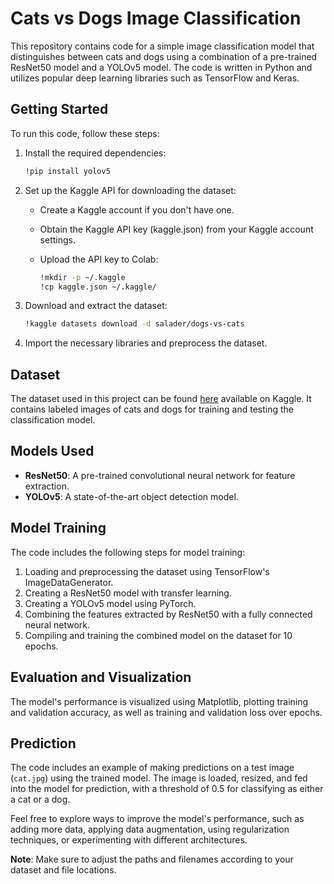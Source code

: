# Cats vs Dogs Image Classification

This repository contains code for a simple image classification model that distinguishes between cats and dogs using a combination of a pre-trained ResNet50 model and a YOLOv5 model. The code is written in Python and utilizes popular deep learning libraries such as TensorFlow and Keras.

## Getting Started

To run this code, follow these steps:

1. Install the required dependencies:

    ```bash
    !pip install yolov5
    ```

2. Set up the Kaggle API for downloading the dataset:

    - Create a Kaggle account if you don't have one.
    - Obtain the Kaggle API key (kaggle.json) from your Kaggle account settings.
    - Upload the API key to Colab:

        ```bash
        !mkdir -p ~/.kaggle
        !cp kaggle.json ~/.kaggle/
        ```

3. Download and extract the dataset:

    ```bash
    !kaggle datasets download -d salader/dogs-vs-cats
    ```

4. Import the necessary libraries and preprocess the dataset.

## Dataset

The dataset used in this project can be found [here](https://www.kaggle.com/datasets/salader/dogs-vs-cats) available on Kaggle. It contains labeled images of cats and dogs for training and testing the classification model.

## Models Used

- **ResNet50**: A pre-trained convolutional neural network for feature extraction.
- **YOLOv5**: A state-of-the-art object detection model.

## Model Training

The code includes the following steps for model training:

1. Loading and preprocessing the dataset using TensorFlow's ImageDataGenerator.
2. Creating a ResNet50 model with transfer learning.
3. Creating a YOLOv5 model using PyTorch.
4. Combining the features extracted by ResNet50 with a fully connected neural network.
5. Compiling and training the combined model on the dataset for 10 epochs.

## Evaluation and Visualization

The model's performance is visualized using Matplotlib, plotting training and validation accuracy, as well as training and validation loss over epochs.

## Prediction

The code includes an example of making predictions on a test image (`cat.jpg`) using the trained model. The image is loaded, resized, and fed into the model for prediction, with a threshold of 0.5 for classifying as either a cat or a dog.

Feel free to explore ways to improve the model's performance, such as adding more data, applying data augmentation, using regularization techniques, or experimenting with different architectures.

**Note**: Make sure to adjust the paths and filenames according to your dataset and file locations.
